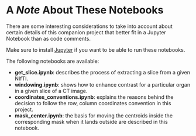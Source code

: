 # A _Note_ About These Notebooks

There are some interesting considerations to take into account about certain details of this companion project that better fit in a Jupyter Notebook than as code comments.

Make sure to install [Jupyter][jupyter] if you want to be able to run these notebooks.

The following notebooks are available:

- **get_slice.ipynb**: describes the process of extracting a slice from a given NIfTI.
- **windowing.ipynb**: shows how to enhance contrast for a particular organ in a given slice of a CT image.
- **coordinates_conventions.ipynb**: explains the reasons behind the decision to follow the row, column coordinates convention in this project.
- **mask_center.ipynb**: the basis for moving the centroids inside the corresponding mask when it lands outside are described in this notebook.

[jupyter]: https://jupyter.org/ "Free software, open standards, and web services for interactive computing across all programming languages"

